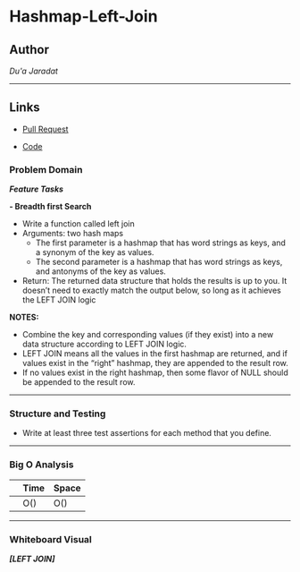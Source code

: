# Hashmap-Left-Join

## Author
*Du'a Jaradat*

---

## Links
- [Pull Request](https://github.com/duajaradat/data-structures-and-algorithms/pull/48)

- [Code]()

### Problem Domain

***Feature Tasks***

**- Breadth first Search**
- Write a function called left join
- Arguments: two hash maps
     - The first parameter is a hashmap that has word strings as keys, and a synonym of the key as values.
     - The second parameter is a hashmap that has word strings as keys, and antonyms of the key as values.
- Return: The returned data structure that holds the results is up to you. It doesn’t need to exactly match the output below, so long as it achieves the LEFT JOIN logic

**NOTES:**

- Combine the key and corresponding values (if they exist) into a new data structure according to LEFT JOIN logic.
- LEFT JOIN means all the values in the first hashmap are returned, and if values exist in the “right” hashmap, they are appended to the result row.
- If no values exist in the right hashmap, then some flavor of NULL should be appended to the result row.

---


### Structure and Testing

- Write at least three test assertions for each method that you define.


---

### Big O Analysis


|| Time | Space |
|:-----------| :----------- | :----------- |
|   | O()      |  O()         |
---


### Whiteboard Visual
***[LEFT JOIN]***
![]()
